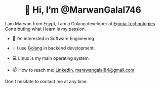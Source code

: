 <div align="center">
  <br>
  <h1>👋 Hi, I’m @MarwanGalal746</h1>
</div> 

I am Marwan from Egypt, I am a Golang developer at [Egirna Technologies](https://www.egirna.com/). Contributing what I learn is my passion.


- :dart: I’m interested in Software Engineering
- :bulb: I use [Golang](https://go.dev/) in backend development.
- 💻 Linux is my main operating system.


- 📫 How to reach me:
[LinkedIn](https://www.linkedin.com/in/marwan-galal-mohamed/), marawangalal84@gmail.com

Don't hesitate to contact me at any time.

<!---
MarwanGalal746/MarwanGalal746 is a ✨ special ✨ repository because its `README.md` (this file) appears on your GitHub profile.
You can click the Preview link to take a look at your changes.
--->

